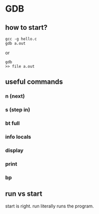# GDB

## how to start? 
```
gcc -g hello.c
gdb a.out
```
or
```
gdb
>> file a.out
```

## useful commands
### n (next)
### s (step in)
### bt full
### info locals
### display 
### print
### bp 

## run vs start
start is right. run literally runs the program.
